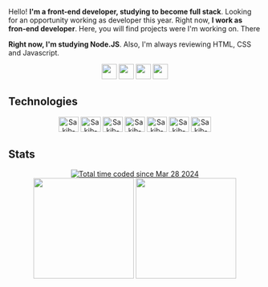 
Hello! **I'm a front-end developer, studying to become full stack**. Looking for an opportunity working as developer this year. Right now, **I work as fron-end developer**. Here, you will find projects were I'm working on. There

**Right now, I'm studying Node.JS**. Also, I'm always reviewing HTML, CSS and Javascript. 

<div align="center">
  <a href="https://twitter.com/sakibsobhan" target="_blank"> <img height="30" src="https://img.shields.io/badge/Twitter-%23333?style=for-the-badge&logo=twitter&logoColor=white" target="_blank"></a>
  <a href="https://www.linkedin.com/in/sakibsobhan/" target="_blank"> <img height="30" src="https://img.shields.io/badge/LinkedIn-%23333?style=for-the-badge&logo=linkedin&logoColor=white"   target="_blank"></a>
  <a href = "mailto:sakibsobhan@gmail.com"><img height="30" src="https://img.shields.io/badge/-Gmail-%23333?style=for-the-badge&logo=gmail&logoColor=white" target="_blank"></a>
  <a href = "https://dev.to/sakibsobhan"><img height="30" src="https://img.shields.io/badge/-Dev.to-%23333?style=for-the-badge&logo=devdotto&logoColor=white" target="_blank"></a> 
</div>

## Technologies
<div align="center">
  <img alt="Sakib-HTML" height="30" width="40" src="https://cdn.jsdelivr.net/gh/devicons/devicon/icons/html5/html5-original.svg" />
  <img alt="Sakib-CSS" height="30" width="40" src="https://cdn.jsdelivr.net/gh/devicons/devicon/icons/css3/css3-original.svg" />
  <img alt="Sakib-Js" height="30" width="40" src="https://cdn.jsdelivr.net/gh/devicons/devicon/icons/javascript/javascript-original.svg" />
  <img alt="Sakib-ReactJS" height="30" width="40" src="https://cdn.jsdelivr.net/gh/devicons/devicon/icons/react/react-original.svg" />
  <img alt="Sakib-GitHub" height="30" width="40" src="https://cdn.jsdelivr.net/gh/devicons/devicon/icons/github/github-original.svg" />
  <img alt="Sakib-Git" height="30" width="40" src="https://cdn.jsdelivr.net/gh/devicons/devicon/icons/git/git-original.svg" />
  <img alt="Sakib-Notion" height="30" width="40" src="https://cdn.jsdelivr.net/gh/devicons/devicon/icons/notion/notion-original.svg" />
</div>

## Stats

<div  align="center">
  <a href="https://wakatime.com/@018e864b-c555-4395-be78-3f9a65937485"><img src="https://wakatime.com/badge/user/018e864b-c555-4395-be78-3f9a65937485.svg" alt="Total time coded since Mar 28 2024" /></a>
</div>

<div align="center">
  <img height="200em" src="https://github-readme-stats.vercel.app/api?username=sakibsobhansds&show_icons=true&theme=radical">
  <img height="200em" src="https://github-readme-stats.vercel.app/api/top-langs/?username=sakibsobhansds&layout=donut&theme=radical">
</div>
